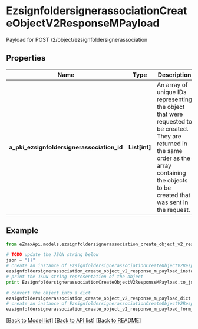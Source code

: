 # EzsignfoldersignerassociationCreateObjectV2ResponseMPayload

Payload for POST /2/object/ezsignfoldersignerassociation

## Properties
Name | Type | Description | Notes
------------ | ------------- | ------------- | -------------
**a_pki_ezsignfoldersignerassociation_id** | **List[int]** | An array of unique IDs representing the object that were requested to be created.  They are returned in the same order as the array containing the objects to be created that was sent in the request. | 

## Example

```python
from eZmaxApi.models.ezsignfoldersignerassociation_create_object_v2_response_m_payload import EzsignfoldersignerassociationCreateObjectV2ResponseMPayload

# TODO update the JSON string below
json = "{}"
# create an instance of EzsignfoldersignerassociationCreateObjectV2ResponseMPayload from a JSON string
ezsignfoldersignerassociation_create_object_v2_response_m_payload_instance = EzsignfoldersignerassociationCreateObjectV2ResponseMPayload.from_json(json)
# print the JSON string representation of the object
print EzsignfoldersignerassociationCreateObjectV2ResponseMPayload.to_json()

# convert the object into a dict
ezsignfoldersignerassociation_create_object_v2_response_m_payload_dict = ezsignfoldersignerassociation_create_object_v2_response_m_payload_instance.to_dict()
# create an instance of EzsignfoldersignerassociationCreateObjectV2ResponseMPayload from a dict
ezsignfoldersignerassociation_create_object_v2_response_m_payload_form_dict = ezsignfoldersignerassociation_create_object_v2_response_m_payload.from_dict(ezsignfoldersignerassociation_create_object_v2_response_m_payload_dict)
```
[[Back to Model list]](../README.md#documentation-for-models) [[Back to API list]](../README.md#documentation-for-api-endpoints) [[Back to README]](../README.md)


